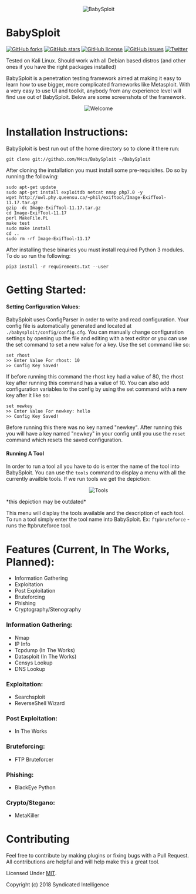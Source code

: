 <p align="center">
  <img src="https://i.imgur.com/cf2h0Vn.png" alt="BabySploit"/></br>
</p>

# BabySploit
[![GitHub forks](https://img.shields.io/github/forks/M4cs/BabySploit.svg)](https://github.com/M4cs/BabySploit/network)
[![GitHub stars](https://img.shields.io/github/stars/M4cs/BabySploit.svg)](https://github.com/M4cs/BabySploit/stargazers)
[![GitHub license](https://img.shields.io/github/license/M4cs/BabySploit.svg)](https://github.com/M4cs/BabySploit/blob/master/LICENSE.md)
[![GitHub issues](https://img.shields.io/github/issues/M4cs/BabySploit.svg)](https://github.com/M4cs/BabySploit/issues)
[![Twitter](https://img.shields.io/twitter/url/https/github.com/M4cs/BabySploit.svg?style=popout)](https://twitter.com/intent/tweet?text=Wow:&url=https%3A%2F%2Fgithub.com%2FM4cs%2FBabySploit)

Tested on Kali Linux. Should work with all Debian based distros (and other ones if you have the right packages installed)

BabySploit is a penetration testing framework aimed at making it easy to learn how to use bigger, 
more complicated frameworks like Metasploit. With a very easy to use UI and toolkit, anybody
from any experience level will find use out of BabySploit. Below are some screenshots of the framework.
<p align="center">
  <img src="https://image.prntscr.com/image/l35Yo-q5SHKBSWvOLb_mig.png" alt="Welcome"/></br>
</p>

# Installation Instructions:

BabySploit is best run out of the home directory so to clone it there run:
```
git clone git://github.com/M4cs/BabySploit ~/BabySploit
```

After cloning the installation you must install some pre-requisites. Do so by running the following:
```
sudo apt-get update
sudo apt-get install exploitdb netcat nmap php7.0 -y
wget http://owl.phy.queensu.ca/~phil/exiftool/Image-ExifTool-11.17.tar.gz
gzip -dc Image-ExifTool-11.17.tar.gz
cd Image-ExifTool-11.17
perl MakeFile.PL
make test
sudo make install
cd ..
sudo rm -rf Image-ExifTool-11.17
```

After installing these binaries you must install required Python 3 modules. To do so run the following:
```
pip3 install -r requirements.txt --user
```

# Getting Started:

#### Setting Configuration Values:

BabySploit uses ConfigParser in order to write and read configuration. Your config file is automatically
generated and located at `./babysploit/config/config.cfg`. You can manually change configuration settings
by opening up the file and editing with a text editor or you can use the set command to set a new value for
a key. Use the set command like so:
```
set rhost
>> Enter Value For rhost: 10
>> Config Key Saved!
```

If before running this command the rhost key had a value of 80, the rhost key after running this command has a
value of 10. You can also add configuration variables to the config by using the set command with a new key after it
like so:
```
set newkey
>> Enter Value For newkey: hello
>> Config Key Saved!
```

Before running this there was no key named "newkey". After running this you will have a key named "newkey" in your config
until you use the `reset` command which resets the saved configuration.

#### Running A Tool

In order to run a tool all you have to do is enter the name of the tool into BabySploit. You can use the `tools` command
to display a menu with all the currently availble tools. If we run tools we get the depiction:
<p align="center">
  <img src="https://image.prntscr.com/image/S-BrY0paRcGoliP1NPg5fA.png" alt="Tools"/>
</p>
*this depiction may be outdated*

This menu will display the tools available and the description of each tool. To run a tool simply enter the tool name
into BabySploit. Ex: `ftpbruteforce` - runs the ftpbruteforce tool.

# Features (Current, In The Works, Planned):

  - Information Gathering
  - Exploitation
  - Post Exploitation
  - Bruteforcing
  - Phishing
  - Cryptography/Stenography
 
### Information Gathering:

  - Nmap
  - IP Info
  - Tcpdump (In The Works)
  - Datasploit (In The Works)
  - Censys Lookup
  - DNS Lookup
  
### Exploitation:
  
  - Searchsploit
  - ReverseShell Wizard

### Post Exploitation:

  - In The Works
  
### Bruteforcing:

  - FTP Bruteforcer
  
### Phishing:

  - BlackEye Python
  
### Crypto/Stegano:

  - MetaKiller
  
# Contributing

Feel free to contribute by making plugins or fixing bugs with a Pull Request. All contributions are helpful and will help make this a great tool.

Licensed Under [MIT](https://github.com/M4cs/BabySploit/master/LICENSE.md).

Copyright (c) 2018 Syndicated Intelligence
